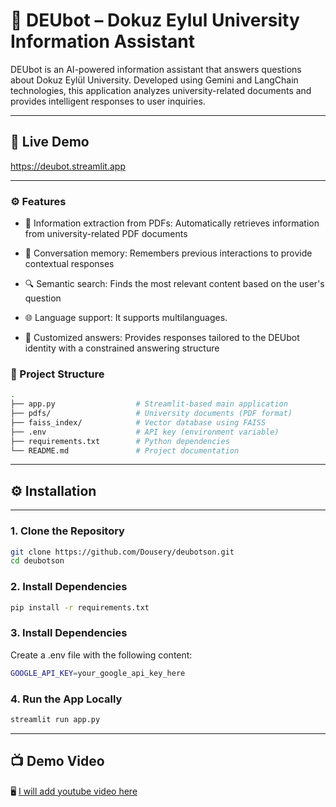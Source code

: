 # 🤖 DEUbot – Dokuz Eylul University Information Assistant

DEUbot is an AI-powered information assistant that answers questions about Dokuz Eylül University. Developed using Gemini and LangChain technologies, this application analyzes university-related documents and provides intelligent responses to user inquiries.


---
## 🚀 Live Demo
https://deubot.streamlit.app

---
### ⚙️ Features

- 📄 Information extraction from PDFs: Automatically retrieves information from university-related PDF documents

- 💬 Conversation memory: Remembers previous interactions to provide contextual responses

- 🔍 Semantic search: Finds the most relevant content based on the user's question

- 🌐 Language support: It supports multilanguages.

- 🤖 Customized answers: Provides responses tailored to the DEUbot identity with a constrained answering structure

### 📁 Project Structure

```bash
.
├── app.py                  # Streamlit-based main application
├── pdfs/                   # University documents (PDF format)
├── faiss_index/            # Vector database using FAISS
├── .env                    # API key (environment variable)
├── requirements.txt        # Python dependencies
└── README.md               # Project documentation
```
---

## ⚙️ Installation

---

### 1.  Clone the Repository

```bash
git clone https://github.com/Dousery/deubotson.git
cd deubotson
```


### 2. Install Dependencies

```bash
pip install -r requirements.txt
```

### 3. Install Dependencies
Create a .env file with the following content:
```bash
GOOGLE_API_KEY=your_google_api_key_here
```

### 4. Run the App Locally

```bash
streamlit run app.py
```


---

## 📺 Demo Video

🖥️ [I will add youtube video here](LINK)

